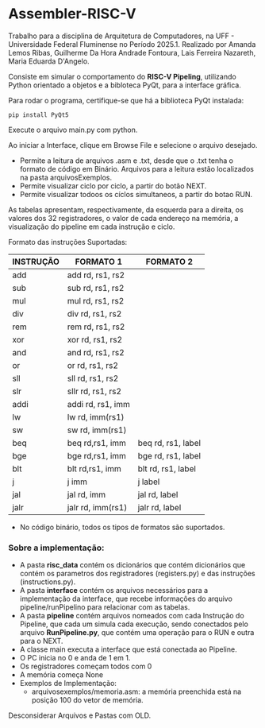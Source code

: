 # Assembler-RISC-V
  Trabalho para a disciplina de Arquitetura de Computadores, na UFF - Universidade Federal Fluminense no Período 2025.1.
  Realizado por Amanda Lemos Ribas, Guilherme Da Hora Andrade Fontoura, Lais Ferreira Nazareth, Maria Eduarda D'Angelo.

Consiste em simular o comportamento do **RISC-V Pipeling**, utilizando Python orientado a objetos e a bibloteca PyQt, para a interface gráfica.

Para rodar o programa, certifique-se que há a biblioteca PyQt instalada:
    
    pip install PyQt5

Execute o arquivo main.py com python.

Ao iniciar a Interface, clique em Browse File e selecione o arquivo desejado. 
* Permite a leitura de arquivos .asm e .txt, desde que o .txt tenha o formato de código em Binário. Arquivos para a leitura estão localizados na pasta arquivosExemplos.
* Permite visualizar ciclo por ciclo, a partir do botão NEXT.
* Permite visualizar todoos os cíclos simultaneos, a partir do botao RUN.

As tabelas apresentam, respectivamente, da esquerda para a direita, os valores dos 32 registradores, o valor de cada endereço na memória, a visualização do pipeline em cada instrução e ciclo.

  Formato das instruções Suportadas: 
  
  |    INSTRUÇÃO    |     FORMATO 1     |     FORMATO 2     |
  |-----------------|-------------------|-------------------|
  |   add           | add rd, rs1, rs2  |                   |
  |   sub           | sub rd, rs1, rs2  |                   |
  |   mul           | mul rd, rs1, rs2  |                   |
  |   div           | div rd, rs1, rs2  |                   | 
  |   rem           | rem rd, rs1, rs2  |                   | 
  |   xor           | xor rd, rs1, rs2  |                   | 
  |   and           | and rd, rs1, rs2  |                   |
  |   or            | or rd, rs1, rs2   |                   |
  |   sll           | sll rd, rs1, rs2  |                   |
  |   slr           | sllr rd, rs1, rs2 |                   |
  |   addi          | addi rd, rs1, imm |                   |
  |   lw            | lw rd, imm(rs1)   |                   |
  |   sw            | sw rd, imm(rs1)   |                   |
  |   beq           | beq rd,rs1, imm   | beq rd, rs1, label|
  |   bge           | bge rd,rs1, imm   | bge rd, rs1, label|
  |   blt           | blt rd,rs1, imm   | blt rd, rs1, label|
  |   j             | j imm             | j label           |
  |   jal           | jal rd, imm       | jal rd, label     |
  |   jalr          | jalr rd, imm(rs1) | jalr rd, label    |
  * No código binário, todos os tipos de formatos são suportados.


### Sobre a implementação:
* A pasta **risc_data** contém os dicionários que contém dicionários que contém os parametros dos registradores (registers.py) e das instruções (instructions.py).
* A pasta **interface** contém os arquivos necessários para a implementação da interface, que recebe informações do arquivo pipeline/runPipelino para relacionar com as tabelas.
* A pasta **pipeline** contém arquivos nomeados com cada Instrução do Pipeline, que cada um simula cada execução, sendo conectados pelo arquivo **RunPipeline.py**, que contém uma operação para o RUN e outra para o NEXT.
* A classe main executa a interface que está conectada ao Pipeline.
* O PC inicia no 0 e anda de 1 em 1.
* Os registradores começam todos com 0
* A memória começa None
* Exemplos de Implementação: 
  - arquivosexemplos/memoria.asm: a memória preenchida está na posição 100 do vetor de memória.

Desconsiderar Arquivos e Pastas com OLD.
